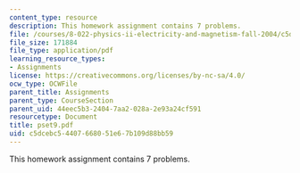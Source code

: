 ```yaml
---
content_type: resource
description: This homework assignment contains 7 problems.
file: /courses/8-022-physics-ii-electricity-and-magnetism-fall-2004/c5dcebc54407668051e67b109d88bb59_pset9.pdf
file_size: 171884
file_type: application/pdf
learning_resource_types:
- Assignments
license: https://creativecommons.org/licenses/by-nc-sa/4.0/
ocw_type: OCWFile
parent_title: Assignments
parent_type: CourseSection
parent_uid: 44eec5b3-2404-7aa2-028a-2e93a24cf591
resourcetype: Document
title: pset9.pdf
uid: c5dcebc5-4407-6680-51e6-7b109d88bb59
---
```

This homework assignment contains 7 problems.